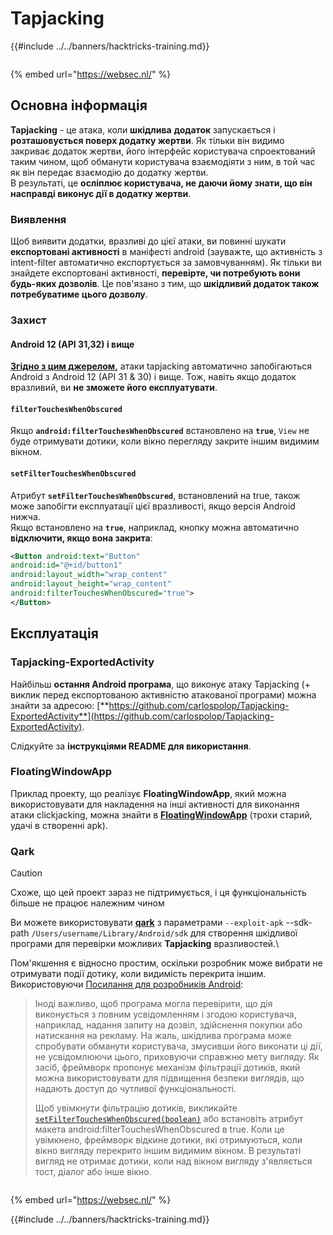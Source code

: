 # Tapjacking

{{#include ../../banners/hacktricks-training.md}}

<figure><img src="https://pentest.eu/RENDER_WebSec_10fps_21sec_9MB_29042024.gif" alt=""><figcaption></figcaption></figure>

{% embed url="https://websec.nl/" %}

## **Основна інформація**

**Tapjacking** - це атака, коли **шкідлива** **додаток** запускається і **розташовується поверх додатку жертви**. Як тільки він видимо закриває додаток жертви, його інтерфейс користувача спроектований таким чином, щоб обманути користувача взаємодіяти з ним, в той час як він передає взаємодію до додатку жертви.\
В результаті, це **осліплює користувача, не даючи йому знати, що він насправді виконує дії в додатку жертви**.

### Виявлення

Щоб виявити додатки, вразливі до цієї атаки, ви повинні шукати **експортовані активності** в маніфесті android (зауважте, що активність з intent-filter автоматично експортується за замовчуванням). Як тільки ви знайдете експортовані активності, **перевірте, чи потребують вони будь-яких дозволів**. Це пов'язано з тим, що **шкідливий додаток також потребуватиме цього дозволу**.

### Захист

#### Android 12 (API 31,32) і вище

[**Згідно з цим джерелом**](https://www.geeksforgeeks.org/tapjacking-in-android/)**,** атаки tapjacking автоматично запобігаються Android з Android 12 (API 31 & 30) і вище. Тож, навіть якщо додаток вразливий, ви **не зможете його експлуатувати**.

#### `filterTouchesWhenObscured`

Якщо **`android:filterTouchesWhenObscured`** встановлено на **`true`**, `View` не буде отримувати дотики, коли вікно перегляду закрите іншим видимим вікном.

#### **`setFilterTouchesWhenObscured`**

Атрибут **`setFilterTouchesWhenObscured`**, встановлений на true, також може запобігти експлуатації цієї вразливості, якщо версія Android нижча.\
Якщо встановлено на **`true`**, наприклад, кнопку можна автоматично **відключити, якщо вона закрита**:
```xml
<Button android:text="Button"
android:id="@+id/button1"
android:layout_width="wrap_content"
android:layout_height="wrap_content"
android:filterTouchesWhenObscured="true">
</Button>
```
## Експлуатація

### Tapjacking-ExportedActivity

Найбільш **остання Android програма**, що виконує атаку Tapjacking (+ виклик перед експортованою активністю атакованої програми) можна знайти за адресою: [**https://github.com/carlospolop/Tapjacking-ExportedActivity**](https://github.com/carlospolop/Tapjacking-ExportedActivity).

Слідкуйте за **інструкціями README для використання**.

### FloatingWindowApp

Приклад проекту, що реалізує **FloatingWindowApp**, який можна використовувати для накладення на інші активності для виконання атаки clickjacking, можна знайти в [**FloatingWindowApp**](https://github.com/aminography/FloatingWindowApp) (трохи старий, удачі в створенні apk).

### Qark

> [!CAUTION]
> Схоже, що цей проект зараз не підтримується, і ця функціональність більше не працює належним чином

Ви можете використовувати [**qark**](https://github.com/linkedin/qark) з параметрами `--exploit-apk` --sdk-path `/Users/username/Library/Android/sdk` для створення шкідливої програми для перевірки можливих **Tapjacking** вразливостей.\

Пом'якшення є відносно простим, оскільки розробник може вибрати не отримувати події дотику, коли видимість перекрита іншим. Використовуючи [Посилання для розробників Android](https://developer.android.com/reference/android/view/View#security):

> Іноді важливо, щоб програма могла перевірити, що дія виконується з повним усвідомленням і згодою користувача, наприклад, надання запиту на дозвіл, здійснення покупки або натискання на рекламу. На жаль, шкідлива програма може спробувати обманути користувача, змусивши його виконати ці дії, не усвідомлюючи цього, приховуючи справжню мету вигляду. Як засіб, фреймворк пропонує механізм фільтрації дотиків, який можна використовувати для підвищення безпеки виглядів, що надають доступ до чутливої функціональності.
>
> Щоб увімкнути фільтрацію дотиків, викликайте [`setFilterTouchesWhenObscured(boolean)`](https://developer.android.com/reference/android/view/View#setFilterTouchesWhenObscured%28boolean%29) або встановіть атрибут макета android:filterTouchesWhenObscured в true. Коли це увімкнено, фреймворк відкине дотики, які отримуються, коли вікно вигляду перекрито іншим видимим вікном. В результаті вигляд не отримає дотики, коли над вікном вигляду з'являється тост, діалог або інше вікно.

<figure><img src="https://pentest.eu/RENDER_WebSec_10fps_21sec_9MB_29042024.gif" alt=""><figcaption></figcaption></figure>

{% embed url="https://websec.nl/" %}

{{#include ../../banners/hacktricks-training.md}}
